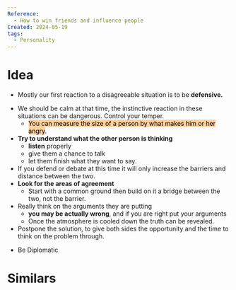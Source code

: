 ```yaml
---
Reference:
  - How to win friends and influence people
Created: 2024-05-19
tags:
  - Personality
---
```

# Idea

* Mostly our first reaction to a disagreeable situation is to be **defensive.**
- We should be calm at that time, the instinctive reaction in these situations can be dangerous. Control your temper.
	- <mark style="background: #FFB86CA6;">You can measure the size of a person by what makes him or her angry</mark>.
- **Try to understand what the other person is thinking**
	- **listen** properly
	- give them a chance to talk
	- let them finish what they want to say. 
- If you defend or debate at this time it will only increase the barriers and distance between the two.
- **Look for the areas of agreement**
	- Start with a common ground then build on it a bridge between the two, not the barrier.
- Really think on the arguments they are putting
	- **you may be actually wrong**, and if you are right put your arguments
	- Once the atmosphere is cooled down the truth can be revealed.
- Postpone the solution, to give both sides the opportunity and the time to think on the problem through.
* Be Diplomatic
# Similars

